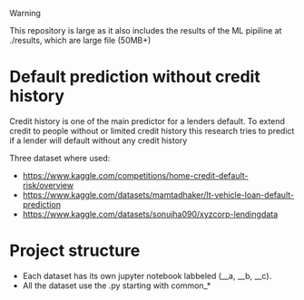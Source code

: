 > [!WARNING]
> This repository is large as it also includes the results of the ML pipiline at ./results, which are large file (50MB+)

# Default prediction without credit history
Credit history is one of the main predictor for a lenders default. To extend credit to people without or limited credit history this research tries to predict if a lender will default without any credit history

Three dataset where used:
* https://www.kaggle.com/competitions/home-credit-default-risk/overview
* https://www.kaggle.com/datasets/mamtadhaker/lt-vehicle-loan-default-prediction
* https://www.kaggle.com/datasets/sonujha090/xyzcorp-lendingdata

# Project structure
* Each dataset has its own jupyter notebook labbeled (__a, __b, __c). 
* All the dataset use the .py starting with common_*

